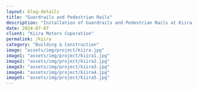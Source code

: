 ```yaml
---  
layout: blog-details  
title: "Guardrails and Pedestrian Rails"  
description: "Installation of Guardrails and Pedestrian Rails at Kiira Motors Corporation"  
date: 2024-07-07  
client: "Kiira Motors Coporation" 
permalink: /kiira   
category: "Building & Construction"
image: "assets/img/project/kiira.jpg"  
image1: "assets/img/project/kiira1.jpg" 
image2: "assets/img/project/kiira2.jpg" 
image3: "assets/img/project/kiira3.jpg" 
image4: "assets/img/project/kiira4.jpg" 
image5: "assets/img/project/kiira5.jpg" 
---  
```


